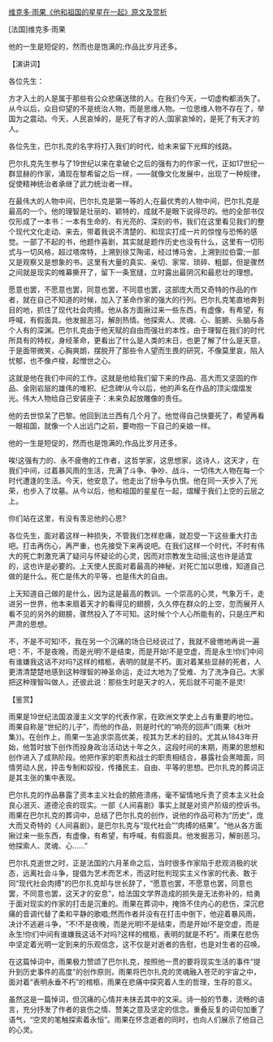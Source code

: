 [维克多·雨果《他和祖国的星星在一起》原文及赏析](https://www.vrrw.net/wx/14555.html)

[法国]维克多·雨果

他的一生是短促的，然而也是饱满的;作品比岁月还多。

【演讲词】

各位先生：

方才入土的人是属于那些有公众悲痛送殡的人。在我们今天，一切虚构都消失了。从今以后，众目仰望的不是统治人物，而是思维人物。一位思维人物不存在了，举国为之震动。今天，人民哀悼的，是死了有才的人;国家哀悼的，是死了有天才的人。

各位先生，巴尔扎克的名字将打入我们的时代，给未来留下光辉的线路。

巴尔扎克先生参与了19世纪以来在拿破仑之后的强有力的作家一代，正如17世纪一群显赫的作家，涌现在黎希留之后一样，——就像文化发展中，出现了一种规律，促使精神统治者承继了武力统治者一样。

在最伟大的人物中间，巴尔扎克是第一等的人;在最优秀的人物中间，巴尔扎克是最高的一个。他的理智是壮丽的、颖特的，成就不是眼下说得尽的。他的全部书仅仅形成了一本书：一本有生命的、有光亮的、深刻的书，我们在这里看见我们的整个现代文化走动、来去，带着我说不清楚的、和现实打成一片的惊惶与恐怖的感觉。一部了不起的书，他题作喜剧，其实就是题作历史也没有什么，这里有一切形式与一切风格，超过塔席特，上溯到徐艾陶诺，经过博马舍，上溯到拉伯雷;一部又是观察又是想象的书，这里有大量的真实、亲切、家常、琐碎、粗鄙，但是骤然之间就是现实的帷幕撕开了，留下一条宽缝，立时露出最阴沉和最悲壮的理想。

愿意也罢，不愿意也罢，同意也罢，不同意也罢，这部庞大而又奇特的作品的作者，就在自己不知道的时候，加入了革命作家的强大的行列。巴尔扎克笔直地奔到目的地，抓住了现代社会肉搏。他从各方面揪过来一些东西，有虚像，有希望，有呼喊，有假面具。他发掘恶习，解剖热情。他探索人、灵魂、心、脏腑、头脑与各个人有的深渊。巴尔扎克由于他天赋的自由而强壮的本性，由于理智在我们的时代所具有的特权，身经革命，更看出了什么是人类的末日，也更了解了什么是天意，于是面带微笑，心胸爽朗，摆脱开了那些令人望而生畏的研究，不像莫里哀，陷入忧郁，也不像卢梭，起憎世之心。

这就是他在我们中间的工作。这就是他给我们留下来的作品、高大而又坚固的作品、金刚岩层的雄伟的堆积、纪念碑!从今以后，他的声名在作品的顶尖熠熠发光。伟大人物给自己安装座子：未来负起放雕像的责任。

他的去世惊呆了巴黎。他回到法兰西有几个月了。他觉得自己快要死了，希望再看一眼祖国，就像一个人出远门之前，要吻抱一下自己的亲娘一样。

他的一生是短促的，然而也是饱满的;作品比岁月还多。

唉!这强有力的、永不疲倦的工作者，这哲学家，这思想家，这诗人，这天才，在我们中间，过着暴风雨的生活，充满了斗争、争吵、战斗、一切伟大人物在每一个时代遭逢的生活。今天，他安息了。他走出了纷争与仇恨。他在同一天步入了光荣，也步入了坟墓。从今以后，他和祖国的星星在一起，熠耀于我们上空的云层之上。

你们站在这里，有没有羡忌他的心思?

各位先生，面对着这样一种损失，不管我们怎样悲痛，就忍受一下这些重大打击吧。打击再伤心，再严重，也先接受下来再说吧。在我们这样一个时代，不时有伟大的死亡刺激充满了疑问与怀疑论的心灵，因而对宗教发生动摇;这也许是适宜的，这也许是必要的。上天使人民面对着最高的神秘，对死亡加以思维，知道自己做的是什么。死亡是伟大的平等，也是伟大的自由。

上天知道自己做的是什么，因为这是最高的教训。一个崇高的心灵，气象万千，走进另一世界，他本来扇着天才的看得见的翅膀，久久停在群众的上空，忽而展开人看不见的另外的翅膀，骤然投入了不可知。这时候个个人心所能有的，只是庄严和严肃的思想。

不，不是不可知!不，我在另一个沉痛的场合已经说过了，我就不疲倦地再说一遍吧：不，不是夜晚，而是光明!不是结束，而是开始!不是空虚，而是永生!你们中间有谁嫌我这话不对吗?这样的棺柩，表明的就是不朽。面对着某些显赫的死者，人更清清楚楚地感到这种理智的神圣命运，走过大地为了受难、为了洗净自己。大家把这种理智叫做人，还彼此说：那些生时是天才的人，死后就不可能不是灵!



【鉴赏】

雨果是19世纪法国浪漫主义文学的代表作家，在欧洲文学史上占有重要的地位。雨果自称是“世纪的儿子”，而他的作品，则是时代的“响亮的回声”(雨果《秋叶集》)。在创作上，雨果一生追求崇高优美，视其为艺术的目的。尤其从1843年开始，他暂时放下创作而投身政治活动达十年之久，这段时间的末期，雨果的思想和创作进入了成熟阶段。他把作家的职责和战士的职责相结合，暴露社会黑暗面，同情劳动人民，抨击专制和奴役，传播民主、自由、平等的思想。巴尔扎克的葬词正是其主张的集中表现。

巴尔扎克的作品暴露了资本主义社会的脓疮溃疡，毫不留情地斥责了资本主义社会良心泯灭、道德沦丧的现实。一部《人间喜剧》事实上就是对资产阶级的控诉书。雨果在巴尔扎克的葬词中，总结了巴尔扎克的创作，说他的作品可称为“历史”，庞大而又奇特的《人间喜剧》，是巴尔扎克与“现代社会”“肉搏的结果”。“他从各方面揪过来一些东西，有虚像，有希望，有呼喊，有假面具。他发掘恶习，解剖恶习。他探索人、灵魂、心……”

巴尔扎克逝世之时，正是法国的六月革命之后，当时很多作家陷于悲观消极的状态，远离社会斗争，提倡为艺术而艺术，而这时批判现实主义作家的代表、敢于同“现代社会肉搏”的巴尔扎克却与世长辞了，“愿意也罢，不愿意也罢，同意也罢，不同意也罢，这天才的安息”，给法国文学界造成的损失是无法弥补的，给勇于面对现实的作家的打击是沉重的。雨果在葬词中，掩饰不住内心的悲伤，深沉悲痛的音调代替了柔和平静的歌唱;然而作者并没有在打击中倒下，他迎着暴风雨，决计不逃避斗争，“不!不是夜晚，而是光明!不是结束，而是开始!不是空虚，而是永生!你们中间有谁嫌我这话不对吗?这样的棺柩，表明的就是不朽”。雨果在悲伤中坚定着光明一定到来的乐观信念，这不仅是对逝者的告慰，也是对生者的召唤。

在这篇悼词中，雨果极力赞颂了巴尔扎克，按照他一贯的要将现实生活的事件“提升到历史事件的高度”的创作原则，雨果将巴尔扎克的灵魂融入苍茫的宇宙之中，面对着“表明永垂不朽”的棺柩，雨果在悲痛中探究着人生的哲理，生存的意义。

虽然这是一篇悼词，但沉痛的心情并未抹去其中的文采。诗一般的节奏，流畅的语言，充分抒发了作者的哀伤之情、赞美之意及坚定的信念。重叠反复的词句加重了语气，“空灵的笔触探索着永恒”。雨果在怀念逝者的同时，也向人们展示了他自己的心灵。

